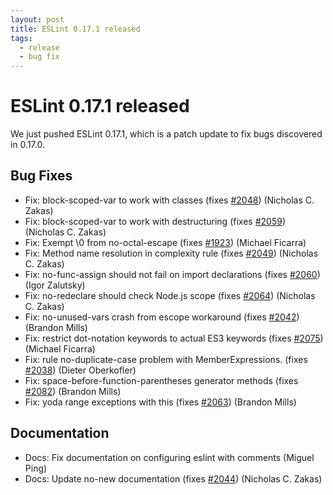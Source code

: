 ```yaml
---
layout: post
title: ESLint 0.17.1 released
tags:
  - release
  - bug fix
---
```

# ESLint 0.17.1 released

We just pushed ESLint 0.17.1, which is a patch update to fix bugs discovered in 0.17.0.

## Bug Fixes

* Fix: block-scoped-var to work with classes (fixes [#2048](https://github.com/eslint/eslint/issues/2048)) (Nicholas C. Zakas)
* Fix: block-scoped-var to work with destructuring (fixes [#2059](https://github.com/eslint/eslint/issues/2059)) (Nicholas C. Zakas)
* Fix: Exempt \0 from no-octal-escape (fixes [#1923](https://github.com/eslint/eslint/issues/1923)) (Michael Ficarra)
* Fix: Method name resolution in complexity rule (fixes [#2049](https://github.com/eslint/eslint/issues/2049)) (Nicholas C. Zakas)
* Fix: no-func-assign should not fail on import declarations (fixes [#2060](https://github.com/eslint/eslint/issues/2060)) (Igor Zalutsky)
* Fix: no-redeclare should check Node.js scope (fixes [#2064](https://github.com/eslint/eslint/issues/2064)) (Nicholas C. Zakas)
* Fix: no-unused-vars crash from escope workaround (fixes [#2042](https://github.com/eslint/eslint/issues/2042)) (Brandon Mills)
* Fix: restrict dot-notation keywords to actual ES3 keywords (fixes [#2075](https://github.com/eslint/eslint/issues/2075)) (Michael Ficarra)
* Fix: rule no-duplicate-case problem with MemberExpressions. (fixes [#2038](https://github.com/eslint/eslint/issues/2038)) (Dieter Oberkofler)
* Fix: space-before-function-parentheses generator methods (fixes [#2082](https://github.com/eslint/eslint/issues/2082)) (Brandon Mills)
* Fix: yoda range exceptions with this (fixes [#2063](https://github.com/eslint/eslint/issues/2063)) (Brandon Mills)

## Documentation

* Docs: Fix documentation on configuring eslint with comments (Miguel Ping)
* Docs: Update no-new documentation (fixes [#2044](https://github.com/eslint/eslint/issues/2044)) (Nicholas C. Zakas)
